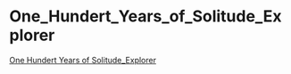 # One_Hundert_Years_of_Solitude_Explorer
[One Hundert Years of Solitude_Explorer](https://maja-ds.shinyapps.io/Hundert_Years_Explorer/)
